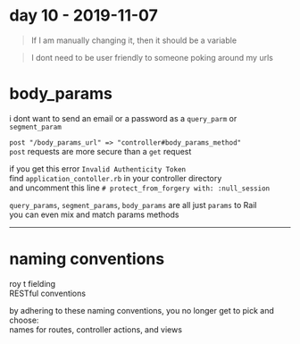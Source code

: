 # day 10 - 2019-11-07

> If I am manually changing it, then it should be a variable  
 
> I dont need to be user friendly to someone poking around my urls  

# body_params
i dont want to send an email or a password as a `query_parm` or `segment_param`  

`post "/body_params_url" => "controller#body_params_method"`  
`post` requests are more secure than a `get` request  

if you get this error `Invalid Authenticity Token`  
find `application_contoller.rb` in your controller directory   
and uncomment this line `# protect_from_forgery with: :null_session`  

`query_params`, `segment_params`, `body_params` are all just `params` to Rail  
you can even mix and match params methods  

---

# naming conventions

roy t fielding  
RESTful conventions  

by adhering to these naming conventions, you no longer get to pick and choose:  
names for routes, controller actions, and views  